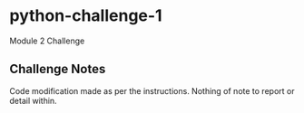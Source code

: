 # python-challenge-1
Module 2 Challenge

## Challenge Notes
Code modification made as per the instructions. Nothing of note to report or detail within.
